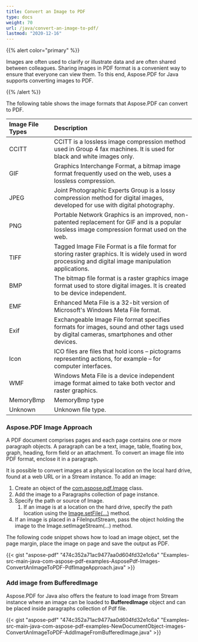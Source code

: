 ```yaml
---
title: Convert an Image to PDF
type: docs
weight: 70
url: /java/convert-an-image-to-pdf/
lastmod: "2020-12-16"
---
```


{{% alert color="primary" %}} 

Images are often used to clarify or illustrate data and are often shared between colleagues. Sharing images in PDF format is a convenient way to ensure that everyone can view them. To this end, Aspose.PDF for Java supports converting images to PDF.

{{% /alert %}} 

The following table shows the image formats that Aspose.PDF can convert to PDF.

|**Image File Types**|**Description**|
| :- | :- |
|CCITT|CCITT is a lossless image compression method used in Group 4 fax machines. It is used for black and white images only.|
|GIF|Graphics Interchange Format, a bitmap image format frequently used on the web, uses a lossless compression.|
|JPEG|Joint Photographic Experts Group is a lossy compression method for digital images, developed for use with digital photography.|
|PNG|Portable Network Graphics is an improved, non-patented replacement for GIF and is a popular lossless image compression format used on the web.|
|TIFF|Tagged Image File Format is a file format for storing raster graphics. It is widely used in word processing and digital image manipulation applications.|
|BMP|The bitmap file format is a raster graphics image format used to store digital images. It is created to be device independent.|
|EMF|Enhanced Meta File is a 32-bit version of Microsoft's Windows Meta File format.|
|Exif|Exchangeable Image File format specifies formats for images, sound and other tags used by digital cameras, smartphones and other devices.|
|Icon|ICO files are files that hold icons – pictograms representing actions, for example – for computer interfaces.|
|WMF|Windows Meta File is a device independent image format aimed to take both vector and raster graphics.|
|MemoryBmp|MemoryBmp type|
|Unknown|Unknown file type.|
### **Aspose.PDF Image Approach**
A PDF document comprises pages and each page contains one or more paragraph objects. A paragraph can be a text, image, table, floating box, graph, heading, form field or an attachment. To convert an image file into PDF format, enclose it in a paragraph.

It is possible to convert images at a physical location on the local hard drive, found at a web URL or in a Stream instance. To add an image:

1. Create an object of the [com.aspose.pdf.Image](https://apireference.aspose.com/java/pdf/com.aspose.pdf/Image) class.
1. Add the image to a Paragraphs collection of page instance.
1. Specify the path or source of Image.
   1. If an image is at a location on the hard drive, specify the path location using the [Image.setFile(...)](https://apireference.aspose.com/java/pdf/com.aspose.pdf/Image#setFile-java.lang.String-) method.
1. If an image is placed in a FileInputStream, pass the object holding the image to the Image.setImageStream(...) method.

The following code snippet shows how to load an image object, set the page margin, place the image on page and save the output as PDF.

{{< gist "aspose-pdf" "474c352a71ac9477aa0d604fd32e1c6a" "Examples-src-main-java-com-aspose-pdf-examples-AsposePdf-Images-ConvertAnImageToPDF-PdfImageApproach.java" >}}
### **Add image from BufferedImage**
Aspose.PDF for Java also offers the feature to load image from Stream instance where an image can be loaded to **BufferedImage** object and can be placed inside paragraphs collection of Pdf file.

{{< gist "aspose-pdf" "474c352a71ac9477aa0d604fd32e1c6a" "Examples-src-main-java-com-aspose-pdf-examples-NewDocumentObject-images-ConvertAnImageToPDF-AddImageFromBufferedImage.java" >}}
